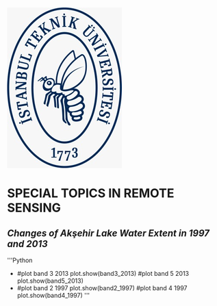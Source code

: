 ![itulogo](itulogo.jpeg)
# SPECIAL TOPICS IN REMOTE SENSING
## *Changes of Akşehir Lake Water Extent in 1997 and 2013*
'''Python
- #plot band 3 2013
plot.show(band3_2013)
#plot band 5 2013
plot.show(band5_2013)
- #plot band 2 1997
plot.show(band2_1997)
#plot band 4 1997
plot.show(band4_1997)
'''
